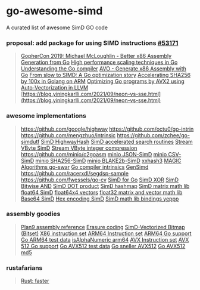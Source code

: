 # go-awesome-simd
A curated list of awesome SimD GO code
### proposal: add package for using SIMD instructions [#53171](https://github.com/golang/go/issues/53171)
> [GopherCon 2019: Michael McLoughlin - Better x86 Assembly Generation from Go](https://www.youtube.com/watch?v=WaD8sNqroAw)
> [High performance scaling techniques in Go](https://www.youtube.com/watch?v=HdDOnJKyjhc)
> [Understanding the Go compiler](https://www.youtube.com/watch?v=qnmoAA0WRgE)
> [AVO - Generate x86 Assembly with Go](https://github.com/mmcloughlin/avo)
> [From slow to SIMD: A Go optimization story](https://sourcegraph.com/blog/slow-to-simd)
> [Accelerating SHA256 by 100x in Golang on ARM](https://blog.min.io/accelerating-sha256-by-100x-in-golang-on-arm/)
> [Optimizing Go programs by AVX2 using Auto-Vectorization in LLVM](https://c-bata.medium.com/optimizing-go-by-avx2-using-auto-vectorization-in-llvm-118f7b366969)
> [https://blog.yiningkarlli.com/2021/09/neon-vs-sse.html](https://blog.yiningkarlli.com/2021/09/neon-vs-sse.html)
### awesome implementations
> https://github.com/google/highway
> https://github.com/octu0/go-intrin
> https://github.com/mengzhuo/intrinsic
> https://github.com/zchee/go-simdutf
> [SimD HighwayHash](https://github.com/minio/highwayhash)
> [SimD accelerated search routines](https://github.com/jeschkies/go-memmem)
> [Stream VByte SimD](https://github.com/thempatel/streamvbyte-simdgo)
> [Stream VByte integer compression](https://github.com/rleiwang/svb)
> https://github.com/minio/c2goasm
> [minio JSON-SimD](https://github.com/minio/simdjson-go)
> [minio CSV-SimD](https://github.com/minio/simdcsv)
> [minio SHA256-SimD](https://github.com/minio/sha256-simd)
> [minio BLAKE2b-SimD](https://github.com/minio/blake2b-simd)
> [xxhash3](https://github.com/zchee/xxhash3)
> [MAGIC Algorithms go-swar](https://github.com/pennello/go_swar)
> [Go compiler intrinsics](https://github.com/Clement-Jean/simd-go-POC)
> [GenSimd](https://github.com/bjwbell/gensimd)
> https://github.com/racerxdl/segdsp-sample
> https://github.com/fwessels/go-cv
> [SimD for Go](https://github.com/yesuu/simd)
> [SimD XOR](https://github.com/templexxx/xorsimd)
> [SimD Bitwise AND](https://github.com/shenwei356/pand)
> [SimD DOT product](https://github.com/camdencheek/simd_blog/blob/main/dot_arm64.s)
> [SimD hashmap](https://github.com/jakobgt/cay)
> [SimD matrix math lib](https://github.com/silversquirl/matrix)
> [float64 SimD](https://github.com/xxgreg/floats)
> [float64x4 vectors](https://github.com/reiver/go-float64x4/blob/master/lanes.go)
> [float32 matrix and vector math lib](https://github.com/rkusa/gm)
> [Base64 SimD](https://github.com/emmansun/base64)
> [Hex encoding SimD](https://github.com/templexxx/xhex/blob/master/xhex_amd64.s)
> [SimD math lib bindings yeppp](https://github.com/vpxyz/goyeppp)
### assembly goodies
> [Plan9 assembly reference](https://www.quasilyte.dev/blog/post/go-asm-complementary-reference/)
>[Erasure coding](https://github.com/klauspost/reedsolomon)
>[SimD-Vectorized Bitmap (Bitset)](https://github.com/kelindar/bitmap)
>[X86 instruction set](https://www.felixcloutier.com/x86/index.html)
> [ARM64 Instruction set](https://dougallj.github.io/asil/)
> [ARM64 Go support](https://pkg.go.dev/cmd/internal/obj/arm64)
> [Go ARM64 test data](https://github.com/golang/go/blob/master/src/cmd/asm/internal/asm/testdata/arm64enc.s)
> [isAlphaNumeric arm64](https://github.com/felixge/isalphanumeric/blob/main/isalphanumeric_arm64.s)
> [AVX Instruction set](https://gist.github.com/alexcrichton/3281adb58af7f465cebee49759ae3164)
> [AVX 512 Go support](https://go.dev/wiki/AVX512)
> [Go AVX512 test data](https://github.com/golang/go/tree/master/src/cmd/asm/internal/asm/testdata/avx512enc)
> [Go sneller AVX512](https://github.com/SnellerInc/sneller)
> [Go AVX512 md5](https://github.com/minio/md5-simd)

### rustafarians 
>[Rust: faster](https://github.com/AdamNiederer/faster)
